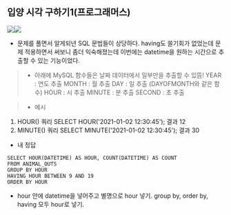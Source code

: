 ## 입양 시각 구하기1(프로그래머스)
![](https://images.velog.io/images/majaeh43/post/373fb27b-00a1-45c2-8ac7-0e0233465ceb/%E1%84%89%E1%85%B3%E1%84%8F%E1%85%B3%E1%84%85%E1%85%B5%E1%86%AB%E1%84%89%E1%85%A3%E1%86%BA%202021-10-16%20%E1%84%8B%E1%85%A9%E1%84%8C%E1%85%A5%E1%86%AB%2012.33.50.png)![](https://images.velog.io/images/majaeh43/post/88a2092b-ad53-451a-9f4f-b2c3cefbde60/%E1%84%89%E1%85%B3%E1%84%8F%E1%85%B3%E1%84%85%E1%85%B5%E1%86%AB%E1%84%89%E1%85%A3%E1%86%BA%202021-10-16%20%E1%84%8B%E1%85%A9%E1%84%8C%E1%85%A5%E1%86%AB%2012.34.21.png)

* 문제를 풀면서 알게되년 SQL 문법들이 상당하다. having도 쓸기회가 없었는데 문제 적용하면서 써보니 좀더 익숙해졌는데 이번에는 datetime을 원하는 시간으로 추출할 수 있는 기능이었다.

> * 아래에 MySQL 함수들은 날짜 데이터에서 일부만을 추출할 수 있뜸!
YEAR : 연도 추출
MONTH : 월 추출
DAY : 일 추출 (DAYOFMONTH와 같은 함수)
HOUR : 시 추출
MINUTE : 분 추출
SECOND : 초 추출

> * 예시
1) HOUR()
쿼리
SELECT HOUR('2021-01-02 12:30:45');
결과
12
2) MINUTE()
쿼리
SELECT MINUTE('2021-01-02 12:30:45');
결과
30

* 내 정답
```
SELECT HOUR(DATETIME) AS HOUR, COUNT(DATETIME) AS COUNT
FROM ANIMAL_OUTS
GROUP BY HOUR
HAVING HOUR BETWEEN 9 AND 19
ORDER BY HOUR

```
* hour 안에 datetime을 넣어주고 별명으로 hour 넣기. group by, order by, having 모두 hour로 넣기.
